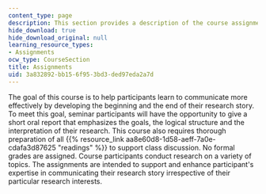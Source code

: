 ```yaml
---
content_type: page
description: This section provides a description of the course assignments.
hide_download: true
hide_download_original: null
learning_resource_types:
- Assignments
ocw_type: CourseSection
title: Assignments
uid: 3a832892-bb15-6f95-3bd3-ded97eda2a7d
---
```


The goal of this course is to help participants learn to communicate more effectively by developing the beginning and the end of their research story. To meet this goal, seminar participants will have the opportunity to give a short oral report that emphasizes the goals, the logical structure and the interpretation of their research. This course also requires thorough preparation of all {{% resource_link aa8e60d8-1d58-aeff-7a0e-cdafa3d87625 "readings" %}} to support class discussion. No formal grades are assigned. Course participants conduct research on a variety of topics. The assignments are intended to support and enhance participant's expertise in communicating their research story irrespective of their particular research interests.